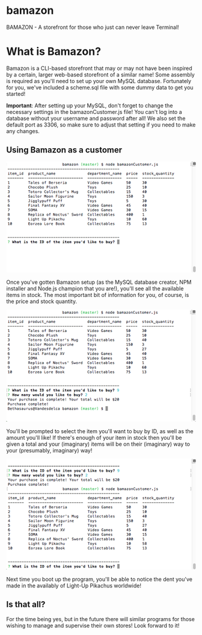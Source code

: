 # bamazon
BAMAZON - A storefront for those who just can never leave Terminal!

# What is Bamazon?
Bamazon is a CLI-based storefront that may or may not have been inspired by a certain, larger web-based storefront of a similar name! Some assembly is required as you'll need to set up your own MySQL database. Fortunately for you, we've included a scheme.sql file with some dummy data to get you started!

**Important**: After setting up your MySQL, don't forget to change the necessary settings in the bamazonCustomer.js file! You can't log into a database without your username and password after all! We also set the default port as 3306, so make sure to adjust that setting if you need to make any changes.

## Using Bamazon as a customer

![Screen 01](/images/screen1.png)

Once you've gotten Bamazon setup (as the MySQL database creator, NPM installer and Node.js champion that you are!), you'll see all the available items in stock. The most important bit of information for you, of course, is the price and stock quantity.

![Screen 02](/images/screen2.png)

You'll be prompted to select the item you'll want to buy by ID, as well as the amount you'll like! If there's enough of your item in stock then you'll be given a total and your (imaginary) items will be on their (imaginary) way to your (presumably, imaginary) way!

![Screen 03](/images/screen3.png)

Next time you boot up the program, you'll be able to notice the dent you've made in the availably of Light-Up Pikachus worldwide!

## Is that all?
For the time being yes, but in the future there will similar programs for those wishing to manage and supervise their own stores! Look forward to it!